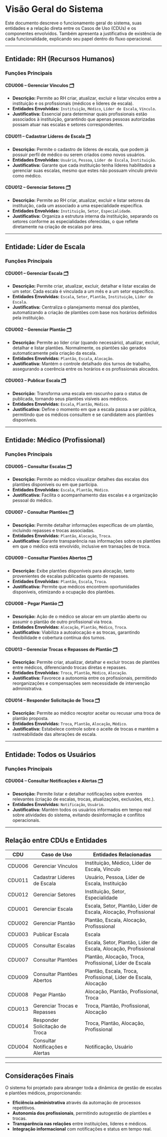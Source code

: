 # Visão Geral do Sistema

Este documento descreve o funcionamento geral do sistema, suas entidades e a relação direta entre os Casos de Uso (CDUs) e os componentes envolvidos. Também apresenta a justificativa de existência de cada funcionalidade, explicando seu papel dentro do fluxo operacional.

---

## Entidade: RH (Recursos Humanos)

### Funções Principais

#### CDU006 – Gerenciar Vínculos [🗂️](../cdu/cdu006_Gerenciar_vínculos/detalhamento.md)
- **Descrição:** Permite ao RH criar, atualizar, excluir e listar vínculos entre a instituição e os profissionais (médicos e líderes de escala).
- **Entidades Envolvidas:** `Instituição`, `Médico`, `Líder de Escala`, `Vínculo`.
- **Justificativa:** Essencial para determinar quais profissionais estão associados à instituição, garantindo que apenas pessoas autorizadas possam atuar nas escalas e setores correspondentes.

#### CDU011 – Cadastrar Líderes de Escala [🗂️](../cdu/cdu011_Cadastrar_líderes_de_escala/detalhamento.md)
- **Descrição:** Permite o cadastro de líderes de escala, que podem já possuir perfil de médico ou serem criados como novos usuários.
- **Entidades Envolvidas:** `Usuário`, `Pessoa`, `Líder de Escala`, `Instituição`.
- **Justificativa:** Garante que cada instituição tenha líderes habilitados a gerenciar suas escalas, mesmo que estes não possuam vínculo prévio como médico.

#### CDU012 – Gerenciar Setores [🗂️](../cdu/cdu012_Gerenciar_setores/detalhamento.md)
- **Descrição:** Permite ao RH criar, atualizar, excluir e listar setores da instituição, cada um associado a uma especialidade específica.
- **Entidades Envolvidas:** `Instituição`, `Setor`, `Especialidade`.
- **Justificativa:** Organiza a estrutura interna da instituição, separando os setores conforme as especialidades oferecidas, o que reflete diretamente na criação de escalas por área.

---

## Entidade: Líder de Escala

### Funções Principais

#### CDU001 – Gerenciar Escala [🗂️](../cdu/cdu001_Gerenciar_escala/detalhamento.md)
- **Descrição:** Permite criar, atualizar, excluir, detalhar e listar escalas de um setor. Cada escala é vinculada a um mês e a um setor específico.
- **Entidades Envolvidas:** `Escala`, `Setor`, `Plantão`, `Instituição`, `Líder de Escala`.
- **Justificativa:** Centraliza o planejamento mensal dos plantões, automatizando a criação de plantões com base nos horários definidos pela instituição.

#### CDU002 – Gerenciar Plantão [🗂️](../cdu/cdu002_Gerenciar_plantão/detalhamento.md)
- **Descrição:** Permite ao líder criar (quando necessário), atualizar, excluir, detalhar e listar plantões. Normalmente, os plantões são gerados automaticamente pela criação da escala.
- **Entidades Envolvidas:** `Plantão`, `Escala`, `Alocação`.
- **Justificativa:** Mantém o controle detalhado dos turnos de trabalho, assegurando a coerência entre os horários e os profissionais alocados.

#### CDU003 – Publicar Escala [🗂️](../cdu/cdu003_Publicar_escala/detalhamento.md)
- **Descrição:** Transforma uma escala em rascunho para o status de publicada, tornando seus plantões visíveis aos médicos.
- **Entidades Envolvidas:** `Escala`, `Plantão`, `Médico`.
- **Justificativa:** Define o momento em que a escala passa a ser pública, permitindo que os médicos consultem e se candidatem aos plantões disponíveis.

---

## Entidade: Médico (Profissional)

### Funções Principais

#### CDU005 – Consultar Escalas [🗂️](../cdu/cdu005_Consultar_escalas/detalhamento.md)
- **Descrição:** Permite ao médico visualizar detalhes das escalas dos plantões disponíveis ou em que participa.
- **Entidades Envolvidas:** `Escala`, `Plantão`, `Médico`.
- **Justificativa:** Facilita o acompanhamento das escalas e a organização pessoal do médico.

#### CDU007 – Consultar Plantões [🗂️](../cdu/cdu007_Consultar_plantões/detalhamento.md)
- **Descrição:** Permite detalhar informações específicas de um plantão, incluindo repasses e trocas associadas.
- **Entidades Envolvidas:** `Plantão`, `Alocação`, `Troca`.
- **Justificativa:** Garante transparência nas informações sobre os plantões em que o médico está envolvido, inclusive em transações de troca.

#### CDU009 – Consultar Plantões Abertos [🗂️](../cdu/cdu009_Consultar_plantões_abertos/detalhamento.md)
- **Descrição:** Exibe plantões disponíveis para alocação, tanto provenientes de escalas publicadas quanto de repasses.
- **Entidades Envolvidas:** `Plantão`, `Escala`, `Troca`.
- **Justificativa:** Permite que médicos encontrem oportunidades disponíveis, otimizando a ocupação dos plantões.

#### CDU008 – Pegar Plantão [🗂️](../cdu/cdu008_Pegar_plantão/detalhamento.md)
- **Descrição:** Ação de o médico se alocar em um plantão aberto ou assumir o plantão de outro profissional via troca.
- **Entidades Envolvidas:** `Alocação`, `Plantão`, `Médico`, `Troca`.
- **Justificativa:** Viabiliza a autoalocação e as trocas, garantindo flexibilidade e cobertura contínua dos turnos.

#### CDU013 – Gerenciar Trocas e Repasses de Plantão [🗂️](../cdu/cdu013_Gerenciar_trocas_e_repasses_de_plantão/detalhamento.md)
- **Descrição:** Permite criar, atualizar, detalhar e excluir trocas de plantões entre médicos, diferenciando trocas diretas e repasses.
- **Entidades Envolvidas:** `Troca`, `Plantão`, `Médico`, `Alocação`.
- **Justificativa:** Favorece a autonomia entre os profissionais, permitindo reorganizações e compensações sem necessidade de intervenção administrativa.

#### CDU014 – Responder Solicitação de Troca [🗂️](../cdu/cdu013_Gerenciar_trocas_e_repasses_de_plantão/detalhamento.md)
- **Descrição:** Permite ao médico receptor aceitar ou recusar uma troca de plantão proposta.
- **Entidades Envolvidas:** `Troca`, `Plantão`, `Alocação`, `Médico`.
- **Justificativa:** Estabelece controle sobre o aceite de trocas e mantém a rastreabilidade das alterações de escala.

---

## Entidade: Todos os Usuários

### Funções Principais

#### CDU004 – Consultar Notificações e Alertas [🗂️](../cdu/cdu004_Consultar_notificações_e_alertas/detalhamento.md)
- **Descrição:** Permite listar e detalhar notificações sobre eventos relevantes (criação de escalas, trocas, atualizações, exclusões, etc.).
- **Entidades Envolvidas:** `Notificação`, `Usuário`.
- **Justificativa:** Mantém todos os usuários informados em tempo real sobre atividades do sistema, evitando desinformação e conflitos operacionais.

---

## Relação entre CDUs e Entidades

| CDU    | Caso de Uso                      | Entidades Relacionadas                                          |
|--------|----------------------------------|-----------------------------------------------------------------|
| CDU006 | Gerenciar Vínculos               | Instituição, Médico, Líder de Escala, Vínculo                   |
| CDU011 | Cadastrar Líderes de Escala      | Usuário, Pessoa, Líder de Escala, Instituição                   |
| CDU012 | Gerenciar Setores                | Instituição, Setor, Especialidade                               |
| CDU001 | Gerenciar Escala                 | Escala, Setor, Plantão, Líder de Escala, Alocação, Profissional |
| CDU002 | Gerenciar Plantão                | Plantão, Escala, Alocação, Profisssional                        |
| CDU003 | Publicar Escala                  | Escala                                                          |
| CDU005 | Consultar Escalas                | Escala, Setor, Plantão, Líder de Escala, Alocação, Profissional |
| CDU007 | Consultar Plantões               | Plantão, Alocação, Troca, Profissional, Líder de Escala         |
| CDU009 | Consultar Plantões Abertos       | Plantão, Escala, Troca, Profissional, Líder de Escala, Alocação |
| CDU008 | Pegar Plantão                    | Alocação, Plantão, Profissional, Troca                          |
| CDU013 | Gerenciar Trocas e Repasses      | Troca, Plantão, Profissional, Alocação                          |
| CDU014 | Responder Solicitação de Troca   | Troca, Plantão, Alocação, Profissional                          |
| CDU004 | Consultar Notificações e Alertas | Notificação, Usuário                                            |

---

## Considerações Finais

O sistema foi projetado para abranger toda a dinâmica de gestão de escalas e plantões médicos, proporcionando:
- **Eficiência administrativa** através da automação de processos repetitivos.
- **Autonomia dos profissionais**, permitindo autogestão de plantões e trocas.
- **Transparência nas relações** entre instituições, líderes e médicos.
- **Integração informacional** com notificações e status em tempo real.
